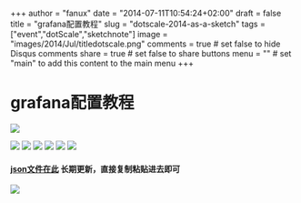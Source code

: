 +++
author = "fanux"
date = "2014-07-11T10:54:24+02:00"
draft = false
title = "grafana配置教程"
slug = "dotscale-2014-as-a-sketch"
tags = ["event","dotScale","sketchnote"]
image = "images/2014/Jul/titledotscale.png"
comments = true     # set false to hide Disqus comments
share = true        # set false to share buttons
menu = ""           # set "main" to add this content to the main menu
+++

# grafana配置教程
![](../images/grafana/grafana.png)

![](../images/grafana/promethus1.png)
![](../images/grafana/promethus2.png)
![](../images/grafana/promethus3.png)
![](../images/grafana/promethus4.png)
![](../images/grafana/promethus5.png)
![](../images/grafana/promethus5-1.png)

#### [json文件在此](http://lameleg.com/resource/grafana.json) 长期更新，直接复制粘贴进去即可

![](../images/grafana/promethus6.png)
